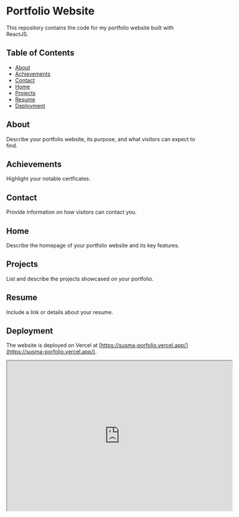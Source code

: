 # Portfolio Website
This repository contains the code for my portfolio website built with ReactJS.

## Table of Contents

- [About](#about)
- [Achievements](#achievements)
- [Contact](#contact)
- [Home](#home)
- [Projects](#projects)
- [Resume](#resume)
- [Deployment](#deployment)

## About
Describe your portfolio website, its purpose, and what visitors can expect to find.

## Achievements
Highlight your notable certficates.

## Contact
Provide information on how visitors can contact you.

## Home
Describe the homepage of your portfolio website and its key features.

## Projects
List and describe the projects showcased on your portfolio.

## Resume
Include a link or details about your resume.

## Deployment
The website is deployed on Vercel at [https://susma-porfolio.vercel.app/](https://susma-porfolio.vercel.app/).
<iframe src="https://susma-porfolio.vercel.app/" width="600" height="400"></iframe>


